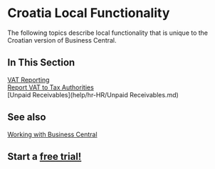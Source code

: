 # Croatia Local Functionality

The following topics describe local functionality that is unique to the Croatian version of Business Central.

## In This Section

[VAT Reporting](VATReporting.md)<br>
[Report VAT to Tax Authorities](ReportVAT.md)<br>
[Unpaid Receivables](help/hr-HR/Unpaid Receivables.md)

## See also

[Working with Business Central](https://docs.microsoft.com/en-us/dynamics365/business-central/ui-work-product)

## Start a [free trial!](https://trials.dynamics.com/Dynamics365/Signup/BusinessCentral)
